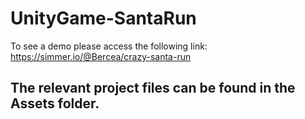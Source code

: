# UnityGame-SantaRun

To see a demo please access the following link: https://simmer.io/@Bercea/crazy-santa-run


## The relevant project files can be found in the Assets folder.
